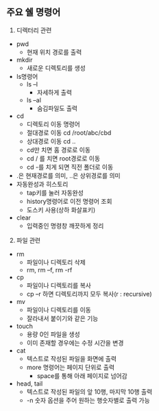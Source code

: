 ## 주요 쉘 명령어

1. 디렉터리 관련
- pwd
    - 현재 위치 경로를 출력
- mkdir
    - 새로운 디렉토리를 생성
- ls명령어
    - ls –l
        - 자세하게 출력
    - ls –al
        - 숨김파일도 출력
- cd
    - 디렉토리 이동 명령어
    - 절대경로 이동 cd /root/abc/cbd
    - 상대경로 이동 cd ..
    - cd만 치면 홈 경로로 이동
    - cd / 를 치면 root경로로 이동
    - cd -를 치게 되면 직전 폴더로 이동
- .은 현재경로를 의미, ..은 상위경로를 의미
- 자동완성과 히스토리
    - tap키를 눌러 자동완성
    - history명령어로 이전 명령어 조회
    - 도스키 사용(상하 화살표키)
- clear
    - 입력중인 명령창 깨끗하게 정리
2. 파일 관련
- rm
    - 파일이나 디렉토리 삭제
    - rm, rm –f, rm -rf
- cp
    - 파일이나 디렉토리를 복사
    - cp –r 하면 디렉토리까지 모두 복사(r : recursive)
- mv
    - 파일이나 디렉토리를 이동
    - 잘라내서 붙이기와 같은 기능
- touch
    - 용량 0인 파일을 생성
    - 이미 존재할 경우에는 수정 시간을 변경
- cat
    - 텍스트로 작성된 파일을 화면에 출력
    - more 명령어는 페이지 단위로 출력
        - space를 통해 아래 페이지로 넘어감
- head, tail
    - 텍스트로 작성된 파일의 앞 10행, 마지막 10행 출력
    - -n 숫자 옵션을 주어 원하는 행숫자별로 출력 가능
